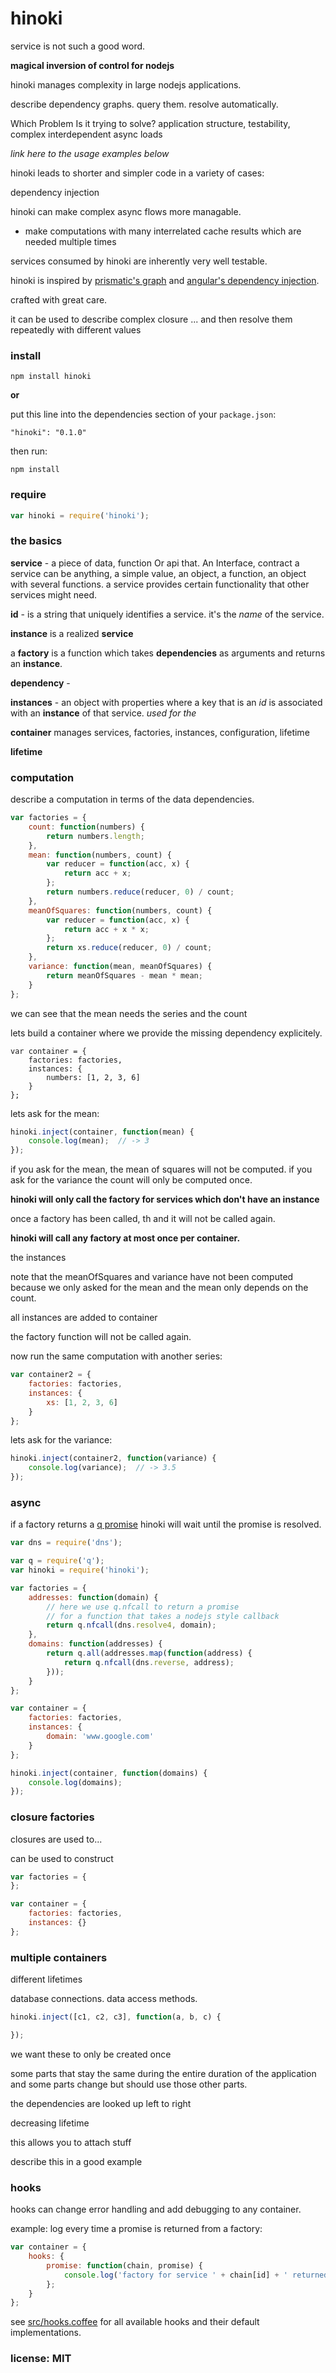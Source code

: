 # hinoki

service is not such a good word.

**magical inversion of control for nodejs**

hinoki manages complexity in large nodejs applications.

describe dependency graphs.
query them.
resolve automatically.

Which Problem Is it trying to solve?
application structure, testability,
complex interdependent async loads

*link here to the usage examples below*

hinoki leads to shorter and simpler code in a variety of cases:

dependency injection

hinoki can make complex async flows more managable.

- make computations with many interrelated
cache results which are needed multiple times

services consumed by hinoki are inherently very well testable.

hinoki is inspired by [prismatic's graph](https://github.com/Prismatic/plumbing#graph-the-functional-swiss-army-knife) and [angular's dependency injection](http://docs.angularjs.org/guide/di).

crafted with great care.

it can be used to describe complex closure ...
and then resolve them repeatedly with different values

### install

```
npm install hinoki
```

**or**

put this line into the dependencies section of your `package.json`:

```
"hinoki": "0.1.0"
```

then run:

```
npm install
```


### require

```javascript
var hinoki = require('hinoki');
```

### the basics

**service** - a piece of data, function Or api that. An Interface, contract
a service can be anything, a simple value, an object, a function, an object with several functions.
a service provides certain functionality that other services might need.

**id** - is a string that uniquely identifies a service. it's the *name* of the service.

**instance** is a realized **service**

a **factory** is a function which takes **dependencies** as arguments and returns an **instance**.

**dependency** - 


**instances** - an object with properties where a key that is an *id* is associated  with an **instance** of that service.
*used for the*

**container** manages services, factories, instances, configuration, lifetime

**lifetime**

### computation

describe a computation in terms of the data dependencies.

```javascript
var factories = {
    count: function(numbers) {
        return numbers.length;
    },
    mean: function(numbers, count) {
        var reducer = function(acc, x) {
            return acc + x;
        };
        return numbers.reduce(reducer, 0) / count;
    },
    meanOfSquares: function(numbers, count) {
        var reducer = function(acc, x) {
            return acc + x * x;
        };
        return xs.reduce(reducer, 0) / count;
    },
    variance: function(mean, meanOfSquares) {
        return meanOfSquares - mean * mean;
    }
};
```

we can see that the mean needs the series and the count

lets build a container where we provide the missing dependency
explicitely.

```
var container = {
    factories: factories,
    instances: {
        numbers: [1, 2, 3, 6]
    }
};
```

lets ask for the mean:

```javascript
hinoki.inject(container, function(mean) {
    console.log(mean);  // -> 3
});
```

if you ask for the mean, the mean of squares will not be computed.
if you ask for the variance the count will only be computed once.

**hinoki will only call the factory for services which don't have an instance**

once a factory has been called, th
and it will not be called again.

**hinoki will call any factory at most once per container.**


the instances

note that the meanOfSquares and variance have not been computed
because we only asked for the mean and the mean only depends
on the count.

all instances are added to container

the factory function will not be called again.

now run the same computation with another series:

```javascript
var container2 = {
    factories: factories,
    instances: {
        xs: [1, 2, 3, 6]
    }
};
```

lets ask for the variance:

```javascript
hinoki.inject(container2, function(variance) {
    console.log(variance);  // -> 3.5
});
```

### async

if a factory returns a [q promise](https://github.com/kriskowal/q)
hinoki will wait until the promise is resolved.

```javascript
var dns = require('dns');

var q = require('q');
var hinoki = require('hinoki');

var factories = {
    addresses: function(domain) {
        // here we use q.nfcall to return a promise
        // for a function that takes a nodejs style callback
        return q.nfcall(dns.resolve4, domain);
    },
    domains: function(addresses) {
        return q.all(addresses.map(function(address) {
            return q.nfcall(dns.reverse, address);
        }));
    }
};

var container = {
    factories: factories,
    instances: {
        domain: 'www.google.com'
    }
};

hinoki.inject(container, function(domains) {
    console.log(domains);
});
```

### closure factories

closures are used to...

can be used to construct

```javascript
var factories = {
};

var container = {
    factories: factories,
    instances: {}
};
```

### multiple containers

different lifetimes

database connections. data access methods.

```javascript
hinoki.inject([c1, c2, c3], function(a, b, c) {

});
```

we want these to only be created once

some parts that stay the same during the entire duration of the application
and some parts change but should use those other parts.

the dependencies are looked up left to right

decreasing lifetime

this allows you to attach stuff

describe this in a good example

### hooks

hooks can change error handling and add debugging to any container.

example: log every time a promise is returned from a factory:

```javascript
var container = {
    hooks: {
        promise: function(chain, promise) {
            console.log('factory for service ' + chain[id] + ' returned promise' + promise);
        };
    }
};
```

see [src/hooks.coffee](src/hooks.coffee) for all available hooks
and their default implementations.

### license: MIT
